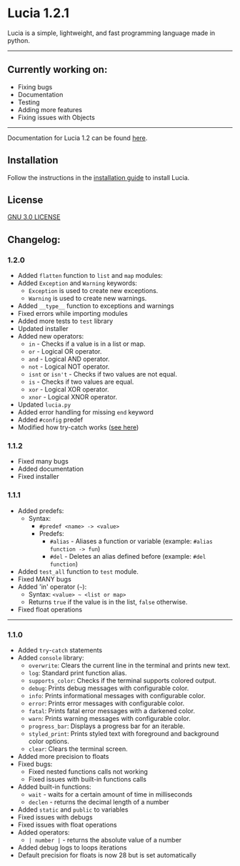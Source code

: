 # Lucia 1.2.1

Lucia is a simple, lightweight, and fast programming language made in python.

___

## Currently working on:

- Fixing bugs
- Documentation
- Testing
- Adding more features
- Fixing issues with Objects

___

Documentation for Lucia 1.2 can be found [here](env/Docs/introduction.md).

## Installation

Follow the instructions in the [installation guide](env/Docs/installation-guide.md) to install Lucia.

## License

[GNU 3.0 LICENSE](LICENSE)


## Changelog:
### 1.2.0
- Added `flatten` function to `list` and `map` modules:
- Added `Exception` and `Warning` keywords:
  - `Exception` is used to create new exceptions.
  - `Warning` is used to create new warnings.
- Added `__type__` function to exceptions and warnings
- Fixed errors while importing modules
- Added more tests to `test` library
- Updated installer
- Added new operators:
  - `in` - Checks if a value is in a list or map.
  - `or` - Logical OR operator.
  - `and` - Logical AND operator.
  - `not` - Logical NOT operator.
  - `isnt` or `isn't` - Checks if two values are not equal.
  - `is` - Checks if two values are equal.
  - `xor` - Logical XOR operator.
  - `xnor` - Logical XNOR operator.
- Updated `lucia.py`
- Added error handling for missing `end` keyword
- Added `#config` predef
- Modified how try-catch works ([see here](env/Docs/language-syntax.md#try-and-catch))
### 1.1.2
- Fixed many bugs
- Added documentation
- Fixed installer
### 1.1.1
- Added predefs:
  - Syntax:
    - `#predef <name> -> <value>`
    - Predefs:
      - `#alias` - Aliases a function or variable (example: `#alias function -> fun`)
      - `#del` - Deletes an alias defined before (example: `#del function`)
- Added `test_all` function to `test` module.
- Fixed MANY bugs
- Added 'in' operator (`~`):
  - Syntax: `<value> ~ <list or map>`
  - Returns `true` if the value is in the list, `false` otherwise.
- Fixed float operations

---
### 1.1.0
- Added `try`-`catch` statements
- Added `console` library:
  - `overwrite`: Clears the current line in the terminal and prints new text.
  - `log`: Standard print function alias.
  - `supports_color`: Checks if the terminal supports colored output.
  - `debug`: Prints debug messages with configurable color.
  - `info`: Prints informational messages with configurable color.
  - `error`: Prints error messages with configurable color.
  - `fatal`: Prints fatal error messages with a darkened color.
  - `warn`: Prints warning messages with configurable color.
  - `progress_bar`: Displays a progress bar for an iterable.
  - `styled_print`: Prints styled text with foreground and background color options.
  - `clear`: Clears the terminal screen.
- Added more precision to floats
- Fixed bugs:
  - Fixed nested functions calls not working
  - Fixed issues with built-in functions calls
- Added built-in functions:
  - `wait` - waits for a certain amount of time in milliseconds
  - `declen` - returns the decimal length of a number
- Added `static` and `public` to variables
- Fixed issues with debugs
- Fixed issues with float operations
- Added operators:
  - `| number |` - returns the absolute value of a number
- Added debug logs to loops iterations
- Default precision for floats is now 28 but is set automatically